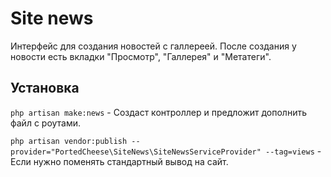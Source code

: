 # Site news

Интерфейс для создания новостей с галлереей. После создания у новости есть вкладки "Просмотр", "Галлерея" и "Метатеги".

## Установка

`php artisan make:news` - Создаст контроллер и предложит дополнить файл с роутами.

`php artisan vendor:publish --provider="PortedCheese\SiteNews\SiteNewsServiceProvider" --tag=views` - Если нужно поменять стандартный вывод на сайт.